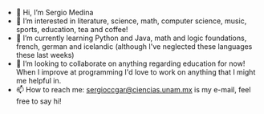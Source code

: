 - 👋 Hi, I’m Sergio Medina
- 👀 I’m interested in literature, science, math, computer science, music, sports, education, tea and coffee!
- 🌱 I’m currently learning Python and Java, math and logic foundations, french, german and icelandic (although I've neglected these languages these last weeks)
- 💞️ I’m looking to collaborate on anything regarding education for now! When I improve at programming I'd love to work on anything that I might me helpful in.
- 📫 How to reach me: sergioccgar@ciencias.unam.mx is my e-mail, feel free to say hi!

<!---
sergioccgar/sergioccgar is a ✨ special ✨ repository because its `README.md` (this file) appears on your GitHub profile.
You can click the Preview link to take a look at your changes.
--->
